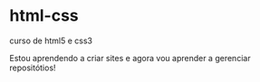 # html-css
 curso de html5 e css3

Estou aprendendo a criar sites e agora vou aprender a gerenciar repositótios!

